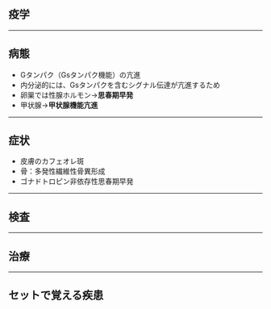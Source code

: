 ## 疫学
---
## 病態
- Gタンパク（Gsタンパク機能）の亢進
- 内分泌的には、Gsタンパクを含むシグナル伝達が亢進するため
- 卵巣では性腺ホルモン→**思春期早発**
- 甲状腺→**甲状腺機能亢進**
---
## 症状
- 皮膚のカフェオレ斑
- 骨：多発性繊維性骨異形成
- ゴナドトロピン非依存性思春期早発
---
## 検査
---
## 治療
---
## セットで覚える疾患
